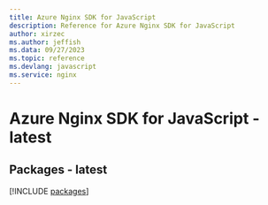 ```yaml
---
title: Azure Nginx SDK for JavaScript
description: Reference for Azure Nginx SDK for JavaScript
author: xirzec
ms.author: jeffish
ms.data: 09/27/2023
ms.topic: reference
ms.devlang: javascript
ms.service: nginx
---
```

# Azure Nginx SDK for JavaScript - latest
## Packages - latest
[!INCLUDE [packages](nginx-index.md)]